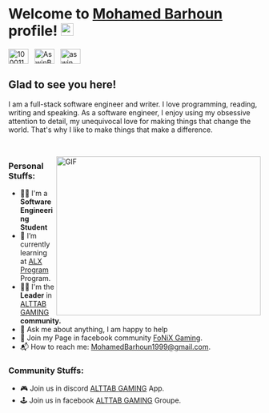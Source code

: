 # Welcome to [Mohamed Barhoun](https://www.facebook.com/KG.FoNiXPro12) profile! <a href="https://www.aswinbarath.me/"><img src="https://media.giphy.com/media/hvRJCLFzcasrR4ia7z/giphy.gif" width="25px"></a>

<a href="https://www.facebook.com/KG.FoNiXPro12" target="_blank"><img align="center" src="https://raw.githubusercontent.com/rahuldkjain/github-profile-readme-generator/master/src/images/icons/Social/facebook.svg" alt="100011683902531e" height="30" width="40" /></a>
&nbsp;
<a href="https://twitter.com/FoNiXPr0" target="_blank"><img align="center" src="https://raw.githubusercontent.com/rahuldkjain/github-profile-readme-generator/master/src/images/icons/Social/twitter.svg" alt="AswinBarath2" height="30" width="40" /></a>
&nbsp;
<a href="https://www.instagram.com/fonixpro22" target="_blank"><img align="center" src="https://raw.githubusercontent.com/rahuldkjain/github-profile-readme-generator/master/src/images/icons/Social/instagram.svg" alt="aswin_barath_" height="30" width="40" /></a>
&nbsp;

## Glad to see you here!

I am a full-stack software engineer and writer. I love programming, reading, writing and speaking.
As a software engineer, I enjoy using my obsessive attention to detail, my unequivocal love for making things that change the world.
That's why I like to make things that make a difference.

&nbsp;&nbsp;&nbsp;&nbsp;&nbsp;&nbsp;&nbsp;&nbsp;

<img align="right" alt="GIF" src="https://media.giphy.com/media/qgQUggAC3Pfv687qPC/giphy.gif?raw=true" width="408" height="318" />


### Personal Stuffs:

- 👨‍🎓 I'm a **Software Engineering Student**
- 🔭 I’m currently learning at [ALX Program](https://www.alxafrica.com) Program.
- 👨‍🏫 I'm the **Leader** in [ALTTAB GAMING](https://www.facebook.com/alttabgamers) **community.**
- 💬 Ask me about anything, I am happy to help
- 👯 Join my Page in facebook community [FoNiX Gaming](https://www.facebook.com/FoNiXGaming).
- 📬 How to reach me: [MohamedBarhoun1999@gmail.com](mailto:mohamedbarhoun1999@gmail.com).

### Community Stuffs:
- 🎮 Join us in discord [ALTTAB GAMING](https://www.alxafrica.com) App.
- 🕹️ Join us in facebook [ALTTAB GAMING](https://www.facebook.com/groups/ffgeb5b5eb) Groupe.
